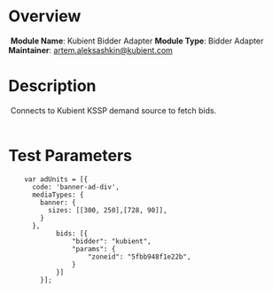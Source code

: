 # Overview
​
**Module Name**: Kubient Bidder Adapter
**Module Type**: Bidder Adapter
**Maintainer**:  artem.aleksashkin@kubient.com
​
# Description
​
Connects to Kubient KSSP demand source to fetch bids.  
​
# Test Parameters
```
    var adUnits = [{
      code: 'banner-ad-div',
      mediaTypes: {
        banner: {
          sizes: [[300, 250],[728, 90]],
        }
      },
            bids: [{
                "bidder": "kubient",
                "params": {
                    "zoneid": "5fbb948f1e22b",
                }   
            }]      
        }];         
